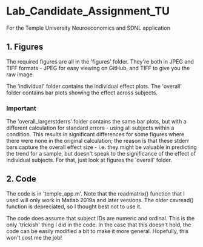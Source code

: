 # Lab_Candidate_Assignment_TU
For the Temple University Neuroeconomics and SDNL application

## 1. Figures

The required figures are all in the 'figures' folder.
They're both in JPEG and TIFF formats - JPEG for easy viewing
on GitHub, and TIFF to give you the raw image.

The 'individual' folder contains the individual effect plots.
The 'overall' folder contains bar plots showing the effect across subjects.

### Important
The 'overall_largerstderrs' folder contains the same bar plots, but
with a different calculation for standard errors - using all subjects
within a condition. This results in significant differences for some
figures where there were none in the original calculation; the reason
is that these stderr bars capture the overall effect size - i.e. they
might be valuable in predicting the trend for a sample, but doesn't speak
to the significance of the effect of individual subjects.
For that, just look at figures the 'overall' folder.

## 2. Code

The code is in 'temple_app.m'.
Note that the readmatrix() function that I used will only work in Matlab 2019a
and later versions. The older csvread() function is depreciated, so I thought
best not to use it.

The code does assume that subject IDs are numeric and ordinal. This is the only
'trickish' thing I did in the code. In the case that this doesn't hold, the code 
can be easily modified a bit to make it more general. Hopefully, this won't cost 
me the job!
